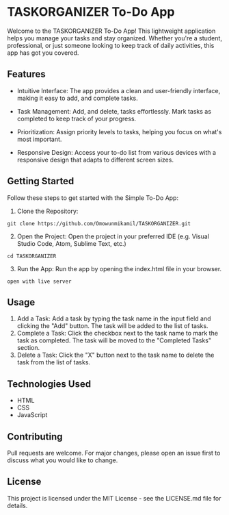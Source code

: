 # TASKORGANIZER To-Do App
Welcome to the TASKORGANIZER To-Do App! This lightweight application helps you manage your tasks and stay organized. Whether you're a student, professional, or just someone looking to keep track of daily activities, this app has got you covered.

## Features
- <bold>Intuitive Interface:</bold> The app provides a clean and user-friendly interface, making it easy to add,  and complete tasks.

- <bold>Task Management:</bold> Add, and delete, tasks effortlessly. Mark tasks as completed to keep track of your progress.

- <bold>Prioritization:</bold> Assign priority levels to tasks, helping you focus on what's most important.

- <bold>Responsive Design:</bold> Access your to-do list from various devices with a responsive design that adapts to different screen sizes.

## Getting Started
Follow these steps to get started with the Simple To-Do App:

1. <bold>Clone the Repository:</bold>
```
git clone https://github.com/Omowunmikamil/TASKORGANIZER.git
```
2. <bold>Open the Project:</bold> Open the project in your preferred IDE (e.g. Visual Studio Code, Atom, Sublime Text, etc.)
```
cd TASKORGANIZER
```
3. <bold>Run the App:</bold> Run the app by opening the index.html file in your browser.
```
open with live server
```

## Usage
1. <bold>Add a Task:</bold> Add a task by typing the task name in the input field and clicking the "Add" button. The task will be added to the list of tasks.
2. <bold>Complete a Task:</bold> Click the checkbox next to the task name to mark the task as completed. The task will be moved to the "Completed Tasks" section.
3. <bold>Delete a Task:</bold> Click the "X" button next to the task name to delete the task from the list of tasks.

## Technologies Used
- HTML
- CSS
- JavaScript

## Contributing
Pull requests are welcome. For major changes, please open an issue first to discuss what you would like to change.

## License
This project is licensed under the MIT License - see the LICENSE.md file for details.